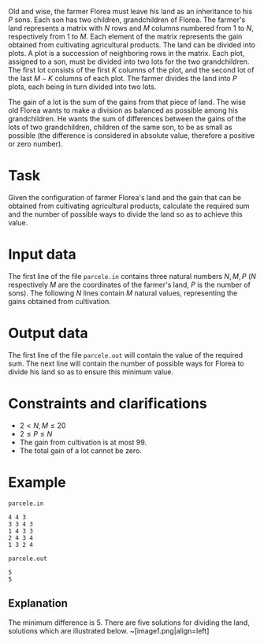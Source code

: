 Old and wise, the farmer Florea must leave his land as an inheritance to his $P$ sons. Each son has two children, grandchildren of Florea. The farmer's land represents a matrix with $N$ rows and $M$ columns numbered from $1$ to $N$, respectively from $1$ to $M$. Each element of the matrix represents the gain obtained from cultivating agricultural products. The land can be divided into plots. A plot is a succession of neighboring rows in the matrix. Each plot, assigned to a son, must be divided into two lots for the two grandchildren. The first lot consists of the first $K$ columns of the plot, and the second lot of the last $M - K$ columns of each plot. The farmer divides the land into $P$ plots, each being in turn divided into two lots.

The gain of a lot is the sum of the gains from that piece of land. The wise old Florea wants to make a division as balanced as possible among his grandchildren. He wants the sum of differences between the gains of the lots of two grandchildren, children of the same son, to be as small as possible (the difference is considered in absolute value, therefore a positive or zero number).

# Task

Given the configuration of farmer Florea's land and the gain that can be obtained from cultivating agricultural products, calculate the required sum and the number of possible ways to divide the land so as to achieve this value.

# Input data

The first line of the file `parcele.in` contains three natural numbers $N, M, P$ ($N$ respectively $M$ are the coordinates of the farmer's land, $P$ is the number of sons). The following $N$ lines contain $M$ natural values, representing the gains obtained from cultivation.

# Output data

The first line of the file `parcele.out` will contain the value of the required sum. The next line will contain the number of possible ways for Florea to divide his land so as to ensure this minimum value.

# Constraints and clarifications

* $2 \lt N, M \leq 20$
* $2 \leq P \leq N$
* The gain from cultivation is at most $99$.
* The total gain of a lot cannot be zero.

# Example

`parcele.in`
```
4 4 3
3 3 4 3
1 4 3 3
2 4 3 4
1 3 2 4
```

`parcele.out`
```
5
5
```

## Explanation

The minimum difference is $5$. There are five solutions for dividing the land, solutions which are illustrated below.
~[image1.png|align=left]